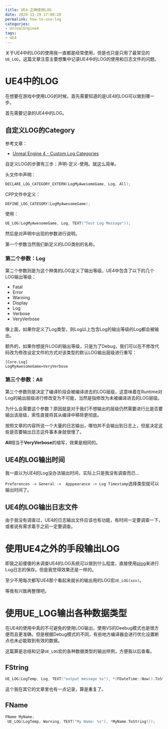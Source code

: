 ```yaml
---
title: UE4-正确使用LOG
date: 2020-11-29 17:08:28
permalink: how-to-use-log
categories:
- UnrealEngine4
tags:
- UE4
---
```


关于UE4中的LOG的使用我一直都是经常使用，但是也只是只用了最常见的`UE_LOG`，这篇文章注意主要想集中记录UE4中的LOG的使用和日志文件的问题。

<!--more-->

# UE4中的LOG
在想要在游戏中使用LOG的时候，首先需要知道的是UE4的LOG可以做到哪一步。

首先需要记录的UE4中的LOG。

## 自定义LOG的Category
参考文章：
- [Unreal Engine 4 - Custom Log Categories](https://blog.jamie.holdings/2020/04/21/unreal-engine-4-custom-log-categories/)

自定义LOG的步骤有三步：声明-定义-使用。就这么简单。

头文件中声明：
```c++
DECLARE_LOG_CATEGORY_EXTERN(LogMyAwesomeGame, Log, All);
```

CPP文件中定义：
```c++
DEFINE_LOG_CATEGORY(LogMyAwesomeGame);
```

使用：
```c++
UE_LOG(LogMyAwesomeGame, Log, TEXT("Test Log Message"));
```

然后是对声明中出现的参数进行说明。

第一个参数当然我们新定义的LOG类别的名称。
### 第二个参数：Log

第二个参数则是为这个种类的LOG定义了输出等级，UE4中包含了以下的几个LOG输出等级：
- Fatal
- Error
- Warning
- Display
- Log
- Verbose
- VeryVerbose 

像上面，如果你定义了Log类型，则Log以上包含Log的输出等级的Log都会被输出。

额外的，如果你想提升LOG的输出等级，只是为了Debug，我们可以在不修改代码改为修改设定文件的方式对该类型的默认LOG输出层级进行重写：
```
[Core.Log]
LogMyAwesomeGame=VeryVerbose
```

### 第三个参数：All
第三个参数则是决定了编译阶段会被编译进去的LOG层级，这意味着在Runtime对Log的输出层级进行修改变为不可能，当然是指修改为未被编译进去的LOG层级。

为什么会需要这个参数？原因就是对于我们不想输出的层级仍然需要进行比是否要输出该层级，索性直接将其从编译中移除更彻底。

按照文章的内容所说一个大量的日志输出，哪怕并不会输出到日志上，但是决定这些是否要输出日志这件事本身就很慢了。

**All**相当于**VeryVerbose**的缩写，效果是相同的。

## UE4的LOG输出时间
我一直以为UE4的Log没办法输出时间，实际上只是我没有调查而已...

`Preferences -> General ->  Apppearance -> Log Timestamp`选择类型就可以输出时间了。

## UE4的LOG输出日志文件
由于我没有调查过，UE4的日志输出文件应该也有功能，有时间一定要调查一下，或者说有需求着手之前一定要调查。

# 使用UE4之外的手段输出LOG
即我之前傻傻的未调查UE4的LOG系统可以做到什么程度，直接使用[plog](https://github.com/SergiusTheBest/plog)来进行Log日志的保存。但是我觉得效果还是一样的。

至少不用每次都写UE4那个看起来就长的输出用的LOG宏`UE_LOG(xxx)`。

等我有兴致再整理吧。

# 使用UE_LOG输出各种数据类型
在UE4的使用中真的不可避免的使用LOG输出，使用VS的Deebug模式也是很方便而且更准确，但是根据Debug模式的不同，有些地方编译器会进行优化设置断点也未必能取到有效的数据。

这篇算是总结和记录`UE_LOG`宏的各种数据类型的输出样例，方便我以后查看。

## FString
```c++
UE_LOG(LogTemp, Log, TEXT("output message %s"), *(FDateTime::Now().ToString()));
```
这个我在其它的文章里也有一点记录，算是重复了。

## FName
```c++
FName MyName;
 UE_LOG(LogTemp, Warning, TEXT("My Name: %s"), *MyName.ToString());
```